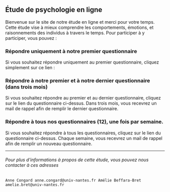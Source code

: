 ## Étude de psychologie en ligne

Bienvenue sur le site de notre étude en ligne et merci pour votre temps. Cette étude vise à mieux comprendre les comportements, émotions, et raisonnements des individus à travers le temps. Pour participer à y participer, vous pouvez :

### Répondre uniquement à notre premier questionnaire

Si vous souhaitez répondre uniquement au premier questionnaire, cliquez simplement sur ce lien : 

### Répondre à notre premier et à notre dernier questionnaire (dans trois mois)

Si vous souhaitez répondre au premier et au dernier questionnaire, cliquez sur le lien du questionnaire ci-dessus. Dans trois mois, vous recevrez un mail de rappel afin de remplir le dernier questionnaire. 

### Répondre à tous nos questionnaires (12), une fois par semaine.

Si vous souhaitez répondre à tous les questionnaires, cliquez sur le lien du questionnaire ci-dessus. Chaque semaine, vous recevrez un mail de rappel afin de remplir un nouveau questionnaire. 

---

###### Pour plus d'informations à propos de cette étude, vous pouvez nous contacter à ces adresses

`Anne Congard anne.congard@univ-nantes.fr
Amélie Beffara-Bret amelie.bret@univ-nantes.fr`
